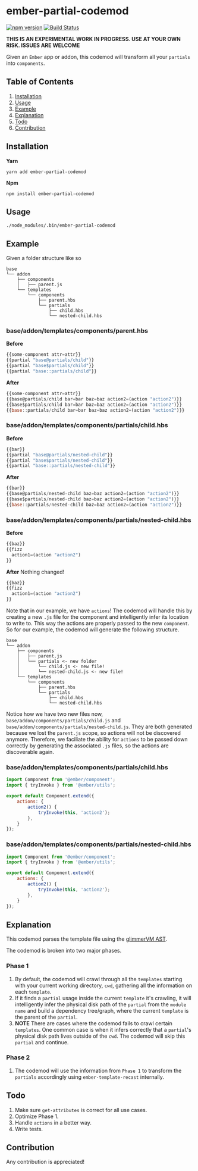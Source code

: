 # ember-partial-codemod #

[![npm version](https://badge.fury.io/js/ember-partial-codemod.svg)](https://badge.fury.io/js/ember-partial-codemod)
[![Build Status](https://travis-ci.com/ygongdev/ember-partial-codemod.svg?branch=master)](https://travis-ci.com/ygongdev/ember-partial-codemod)

**THIS IS AN EXPERIMENTAL WORK IN PROGRESS. USE AT YOUR OWN RISK. ISSUES ARE WELCOME**

Given an `Ember` app or addon, this codemod will transform all your `partials` into `components`.

## Table of Contents ##
1. [Installation](#installation)
2. [Usage](#usage)
3. [Example](#example)
3. [Explanation](#explanation)
4. [Todo](#todo)
5. [Contribution](#contribution)

## Installation ##

**Yarn**
```
yarn add ember-partial-codemod
```

**Npm**
```
npm install ember-partial-codemod
```

## Usage ##

```
./node_modules/.bin/ember-partial-codemod
```

## Example
Given a folder structure like so
```
base
└── addon
    ├── components
    │   ├── parent.js
    └── templates
        └── components
            ├── parent.hbs
            └── partials
                ├── child.hbs
                └── nested-child.hbs
```

### base/addon/templates/components/parent.hbs

**Before**
```javascript
{{some-component attr=attr}}
{{partial "base@partials/child"}}
{{partial "base$partials/child"}}
{{partial "base::partials/child"}}
```

**After**
```javascript
{{some-component attr=attr}}
{{base@partials/child bar=bar baz=baz action2=(action "action2")}}
{{base$partials/child bar=bar baz=baz action2=(action "action2")}}
{{base::partials/child bar=bar baz=baz action2=(action "action2")}}
```

### base/addon/templates/components/partials/child.hbs

**Before**
```javascript
{{bar}}
{{partial "base@partials/nested-child"}}
{{partial "base$partials/nested-child"}}
{{partial "base::partials/nested-child"}}
```

**After**
```javascript
{{bar}}
{{base@partials/nested-child baz=baz action2=(action "action2")}}
{{base$partials/nested-child baz=baz action2=(action "action2")}}
{{base::partials/nested-child baz=baz action2=(action "action2")}}
```

### base/addon/templates/components/partials/nested-child.hbs

**Before**
```javascript
{{baz}}
{{fizz
  action1=(action "action2")
}}
```

**After**
Nothing changed!
```javascript
{{baz}}
{{fizz
  action1=(action "action2")
}}
```

Note that in our example, we have `actions`!
The codemod will handle this by creating a new `.js` file for the component and intelligently infer its location to write to. This way the actions are properly passed to the new `component`.
So for our example, the codemod will generate the following structure. 
```
base
└── addon
    ├── components
    │   ├── parent.js
    │   └── partials <- new folder
    │       └── child.js <- new file!
    │       └── nested-child.js <- new file!
    └── templates
        └── components
            ├── parent.hbs
            └── partials
                ├── child.hbs
                └── nested-child.hbs
```

Notice how we have two new files now, `base/addon/components/partials/child.js` and `base/addon/components/partials/nested-child.js`.
They are both generated because we lost the `parent.js` scope, so actions will not be discovered anymore. Therefore, we faciliate the ability for `actions` to be passed down correctly by generating the associated `.js` files, so the actions are discoverable again.

### base/addon/templates/components/partials/child.hbs
```javascript
import Component from '@ember/component';
import { tryInvoke } from '@ember/utils';

export default Component.extend({
	actions: {
		action2() {
			tryInvoke(this, 'action2');
		},
	}
});
```

### base/addon/templates/components/partials/nested-child.hbs
```javascript
import Component from '@ember/component';
import { tryInvoke } from '@ember/utils';

export default Component.extend({
	actions: {
		action2() {
			tryInvoke(this, 'action2');
		},
	}
});
```

## Explanation ##
This codemod parses the template file using the [glimmerVM AST](https://github.com/glimmerjs/glimmer-vm).

The codemod is broken into two major phases.

### Phase 1
1. By default, the codemod will crawl through all the `templates` starting with your current working directory, `cwd`, gathering all the information on each `template`.
2. If it finds a `partial` usage inside the current `template` it's crawling, it will intelligently infer the physical disk path of the `partial` from the `module name` and build a dependency tree/graph, where the current `template` is the parent of the `partial`.
3. **NOTE** There are cases where the codemod fails to crawl certain `templates`. One common case is when it infers correctly that a `partial`'s physical disk path lives outside of the `cwd`. The codemod will skip this `partial` and continue.

### Phase 2
1. The codemod will use the information from `Phase 1` to transform the `partials` accordingly using `ember-template-recast` internally.

## Todo ##
1. Make sure `get-attributes` is correct for all use cases.
2. Optimize Phase 1.
3. Handle `actions` in a better way.
4. Write tests.

## Contribution ##
Any contribution is appreciated!